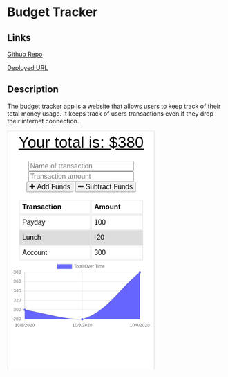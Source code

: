 # Budget Tracker

## Links
[Github Repo](https://github.com/borielvi/budget-tracker)

[Deployed URL](https://web-budget-tracker.herokuapp.com/)


## Description
The budget tracker app is a website that allows users to keep track of their total money usage. It keeps track of users transactions even if they drop their internet connection.


![Screenshot of app](./public/images/budget-tracker.png)
